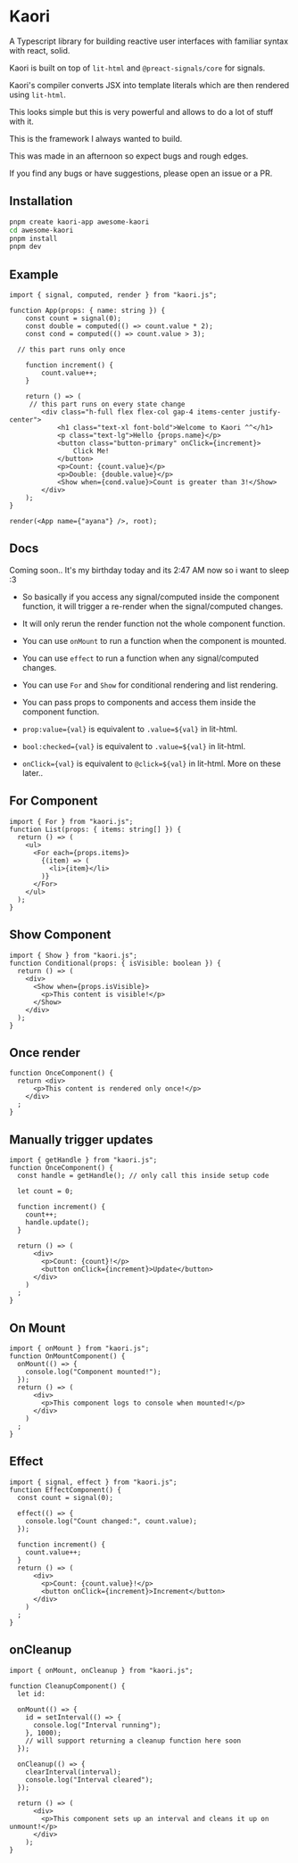 # Kaori

A Typescript library for building reactive user interfaces with familiar syntax with react, solid.

Kaori is built on top of `lit-html` and `@preact-signals/core` for signals.

Kaori's compiler converts JSX into template literals which are then rendered using `lit-html`.

This looks simple but this is very powerful and allows to do a lot of stuff with it.

This is the framework I always wanted to build.

This was made in an afternoon so expect bugs and rough edges.

If you find any bugs or have suggestions, please open an issue or a PR.

## Installation

```bash
pnpm create kaori-app awesome-kaori
cd awesome-kaori
pnpm install
pnpm dev
```

## Example

```tsx
import { signal, computed, render } from "kaori.js";

function App(props: { name: string }) {
	const count = signal(0);
	const double = computed(() => count.value * 2);
	const cond = computed(() => count.value > 3);

  // this part runs only once

	function increment() {
		count.value++;
	}

	return () => (
     // this part runs on every state change
		<div class="h-full flex flex-col gap-4 items-center justify-center">
			<h1 class="text-xl font-bold">Welcome to Kaori ^^</h1>
			<p class="text-lg">Hello {props.name}</p>
			<button class="button-primary" onClick={increment}>
				Click Me!
			</button>
			<p>Count: {count.value}</p>
			<p>Double: {double.value}</p>
			<Show when={cond.value}>Count is greater than 3!</Show>
		</div>
	);
}

render(<App name={"ayana"} />, root);
```

## Docs

Coming soon.. It's my birthday today and its 2:47 AM now so i want to sleep :3

- So basically if you access any signal/computed inside the component function, it will trigger a re-render when the signal/computed changes.
- It will only rerun the render function not the whole component function.
- You can use `onMount` to run a function when the component is mounted.
- You can use `effect` to run a function when any signal/computed changes.
- You can use `For` and `Show` for conditional rendering and list rendering.
- You can pass props to components and access them inside the component function.

- `prop:value={val}` is equivalent to `.value=${val}` in lit-html.
- `bool:checked={val}` is equivalent to `.value=${val}` in lit-html.
- `onClick={val}` is equivalent to `@click=${val}` in lit-html.
More on these later..

## For Component
```tsx
import { For } from "kaori.js";
function List(props: { items: string[] }) {
  return () => (
    <ul>
      <For each={props.items}>
        {(item) => (
          <li>{item}</li>
        )}
      </For>
    </ul>
  );
}
```


## Show Component
```tsx
import { Show } from "kaori.js";
function Conditional(props: { isVisible: boolean }) {
  return () => (
    <div>
      <Show when={props.isVisible}>
        <p>This content is visible!</p>
      </Show>
    </div>
  );
}
```

## Once render
```tsx
function OnceComponent() {
  return <div>
      <p>This content is rendered only once!</p>
    </div>
  ;
}
```

## Manually trigger updates
```tsx
import { getHandle } from "kaori.js";
function OnceComponent() {
  const handle = getHandle(); // only call this inside setup code

  let count = 0;

  function increment() {
    count++;
    handle.update();
  }

  return () => (
      <div>
        <p>Count: {count}!</p>
        <button onClick={increment}>Update</button>
      </div>
    )
  ;
}
```

## On Mount
```tsx
import { onMount } from "kaori.js";
function OnMountComponent() {
  onMount(() => {
    console.log("Component mounted!");
  });
  return () => (
      <div>
        <p>This component logs to console when mounted!</p>
      </div>
    )
  ;
}
```

## Effect
```tsx
import { signal, effect } from "kaori.js";
function EffectComponent() {
  const count = signal(0);

  effect(() => {
    console.log("Count changed:", count.value);
  });

  function increment() {
    count.value++;
  }
  return () => (
      <div>
        <p>Count: {count.value}!</p>
        <button onClick={increment}>Increment</button>
      </div>
    )
  ;
}
```

## onCleanup
```tsx
import { onMount, onCleanup } from "kaori.js";

function CleanupComponent() {
  let id:

  onMount(() => {
    id = setInterval(() => {
      console.log("Interval running");
    }, 1000);
    // will support returning a cleanup function here soon
  });

  onCleanup(() => {
    clearInterval(interval);
    console.log("Interval cleared");
  });

  return () => (
      <div>
        <p>This component sets up an interval and cleans it up on unmount!</p>
      </div>
    );
}
```
